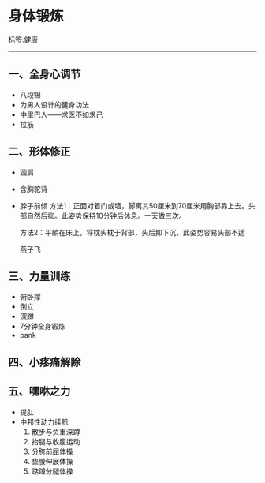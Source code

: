 ﻿# 身体锻炼

标签:健康

---

## 一、全身心调节
* 八段锦
* 为男人设计的健身功法
* 中里巴人——求医不如求己
* 拉筋

## 二、形体修正
* 圆肩
    
* 含胸驼背

* 脖子前倾
    方法1：正面对着门或墙，脚离其50厘米到70厘米用胸部靠上去。头部自然后抑。此姿势保持10分钟后休息。一天做三次。

    方法2：平躺在床上，将枕头枕于背部，头后抑下沉，此姿势容易头部不适
    
    燕子飞

## 三、力量训练
* 俯卧撑
* 倒立
* 深蹲
* 7分钟全身锻炼
* pank

## 四、小疼痛解除

## 五、嘿咻之力

* 提肛
* 中邦性动力续航
    1. 散步与负重深蹲
    2. 抬腿与收腹运动
    3. 分胯前屈体操
    4. 垫腰伸展体操
    5. 踮蹲分腿体操


